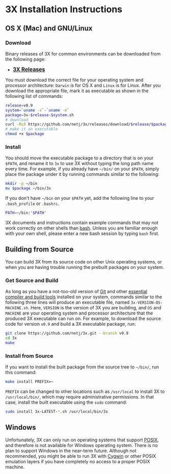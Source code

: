 # <i class="icon-beaker"></i> 3X Installation Instructions

## OS X (Mac) and GNU/Linux

### Download
Binary releases of 3X for common environments can be downloaded from the following page:

* <big class="sans-serif"><b>[3X Releases][]</b></big>

You must download the correct file for your operating system and processor architecture: `Darwin` is for OS X and `Linux` is for Linux.
After you download the appropriate file, mark it as executable as shown in the following list of commands:

```bash
release=v0.9
system=`uname -s`-`uname -m`
package=3x-$release-$system.sh
# download
curl -RLO https://github.com/netj/3x/releases/download/$release/$package
# make it an executable
chmod +x $package
```

### Install

You should move the executable package to a directory that is on your `$PATH`, and rename it to `3x` to use 3X without typing the long path name every time.
For example, if you already have `~/bin/` on your `$PATH`, simply place the package under it by running commands similar to the following:

```bash
mkdir -p ~/bin
mv $package ~/bin/3x
```

If you don't have `~/bin` on your `$PATH` yet, add the following line to your
`.bash_profile` or `.bashrc`.

```bash
PATH=~/bin:"$PATH"
```

3X documents and instructions contain example commands that may not work correctly on other shells than [bash][].
Unless you are familiar enough with your own shell, please enter a new bash session by typing `bash` first.



## Building from Source

You can build 3X from its source code on other Unix operating systems, or when you are having trouble running the prebuilt packages on your system.

### Get Source and Build

As long as you have a not-too-old version of [Git][] and other [essential compiler and build tools][build-essential] installed on your system, commands similar to the following three lines will produce an executable file, named `3x-VERSION-OS-MACHINE.sh`.
Here, `VERSION` is the version of 3X you are building, and `OS` and `MACHINE` are your operating system and processor architecture that the produced 3X executable can run on.
For example, to download the source code for version `v0.9` and build a 3X executable package, run:

```bash
git clone https://github.com/netj/3x.git --branch v0.9
cd 3x
make
```

### Install from Source

If you want to install the built package from the source tree to `~/bin/`, run this command:

```bash
make install PREFIX=~
```

`PREFIX` can be changed to other locations such as `/usr/local` to install 3X to `/usr/local/bin/`, which may require administrative permissions.
In that case, install the built executable using the `sudo` command:

```bash
sudo install 3x-LATEST-*.sh /usr/local/bin/3x
```



## Windows

Unfortunately, 3X can only run on operating systems that support [POSIX][], and therefore is not available for Windows operating system.
There is no plan to support Windows in the near-term future.
Although not recommended, you might be able to run 3X with [Cygwin][] or other POSIX emulation layers if you have completely no access to a proper POSIX machine.



[3X Releases]: https://github.com/netj/3x/releases

[Bash]: https://en.wikipedia.org/wiki/Bash_(Unix_shell)

[Git]: http://git-scm.com
[build-essential]: http://superuser.com/a/352002/45702
[POSIX]: https://en.wikipedia.org/wiki/POSIX
[cygwin]: http://cygwin.com

<link rel="stylesheet" type="text/css" href="http://netdna.bootstrapcdn.com/font-awesome/3.0.2/css/font-awesome.css">
